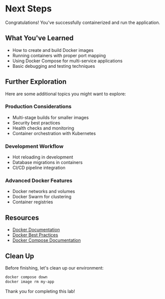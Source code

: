 # Next Steps

Congratulations! You've successfully containerized and run the application.

## What You've Learned

- How to create and build Docker images
- Running containers with proper port mapping
- Using Docker Compose for multi-service applications
- Basic debugging and testing techniques

## Further Exploration

Here are some additional topics you might want to explore:

### Production Considerations
- Multi-stage builds for smaller images
- Security best practices
- Health checks and monitoring
- Container orchestration with Kubernetes

### Development Workflow
- Hot reloading in development
- Database migrations in containers
- CI/CD pipeline integration

### Advanced Docker Features
- Docker networks and volumes
- Docker Swarm for clustering
- Container registries

## Resources

- [Docker Documentation](https://docs.docker.com/)
- [Docker Best Practices](https://docs.docker.com/develop/best-practices/)
- [Docker Compose Documentation](https://docs.docker.com/compose/)

## Clean Up

Before finishing, let's clean up our environment:

```bash
docker compose down
docker image rm my-app
```

Thank you for completing this lab!
